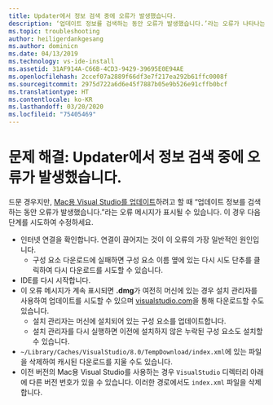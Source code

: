 ```yaml
---
title: Updater에서 정보 검색 중에 오류가 발생했습니다.
description: ‘업데이트 정보를 검색하는 동안 오류가 발생했습니다.’라는 오류가 나타나는 경우 수정하는 방법에 대한 지침입니다. Mac용 Visual Studio 2019에서
ms.topic: troubleshooting
author: heiligerdankgesang
ms.author: dominicn
ms.date: 04/13/2019
ms.technology: vs-ide-install
ms.assetid: 31AF914A-C66B-4CD3-9429-39695E0E94AE
ms.openlocfilehash: 2ccef07a2889f66df3e7f217ea292b61ffc0008f
ms.sourcegitcommit: 2975d722a6d6e45f7887b05e9b526e91cffb0bcf
ms.translationtype: HT
ms.contentlocale: ko-KR
ms.lasthandoff: 03/20/2020
ms.locfileid: "75405469"
---
```

# <a name="troubleshooting-updater-has-errors-retrieving-information"></a>문제 해결: Updater에서 정보 검색 중에 오류가 발생했습니다.

드문 경우지만, [Mac용 Visual Studio를 업데이트](update.md)하려고 할 때 “업데이트 정보를 검색하는 동안 오류가 발생했습니다.”라는 오류 메시지가 표시될 수 있습니다. 이 경우 다음 단계를 시도하여 수정하세요.

- 인터넷 연결을 확인합니다. 연결이 끊어지는 것이 이 오류의 가장 일반적인 원인입니다.
  - 구성 요소 다운로드에 실패하면 구성 요소 이름 옆에 있는 다시 시도 단추를 클릭하여 다시 다운로드를 시도할 수 있습니다.
- IDE를 다시 시작합니다.
- 이 오류 메시지가 계속 표시되면 **.dmg**가 여전히 머신에 있는 경우 설치 관리자를 사용하여 업데이트를 시도할 수 있으며 [visualstudio.com](https://visualstudio.microsoft.com/vs/mac/)을 통해 다운로드할 수도 있습니다.
  - 설치 관리자는 머신에 설치되어 있는 구성 요소를 업데이트합니다.
  - 설치 관리자를 다시 실행하면 이전에 설치하지 않은 누락된 구성 요소도 설치할 수 있습니다.
- `~/Library/Caches/VisualStudio/8.0/TempDownload/index.xml`에 있는 파일을 삭제하여 캐시된 다운로드를 지울 수도 있습니다.
- 이전 버전의 Mac용 Visual Studio를 사용하는 경우 `VisualStudio` 디렉터리 아래에 다른 버전 번호가 있을 수 있습니다. 이러한 경로에서도 `index.xml` 파일을 삭제합니다.
